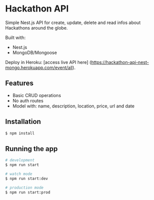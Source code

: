 # Hackathon API

Simple Nest.js API for create, update, delete and read infos about Hackathons around the globe.

Built with:
- Nest.js
- MongoDB/Mongoose

Deploy in Heroku: [access live API here] (https://hackathon-api-nest-mongo.herokuapp.com/event/all).

## Features

- Basic CRUD operations
- No auth routes
- Model with: name, description, location, price, url and date

## Installation

```bash
$ npm install
```

## Running the app

```bash
# development
$ npm run start

# watch mode
$ npm run start:dev

# production mode
$ npm run start:prod
```
